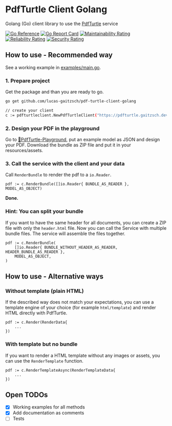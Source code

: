 # PdfTurtle Client Golang
Golang (Go) client library to use the [PdfTurtle](https://github.com/lucas-gaitzsch/pdf-turtle) service 

[![Go Reference](https://pkg.go.dev/badge/github.com/lucas-gaitzsch/pdf-turtle-client-golang.svg)](https://pkg.go.dev/github.com/lucas-gaitzsch/pdf-turtle-client-golang)
[![Go Report Card](https://goreportcard.com/badge/github.com/lucas-gaitzsch/pdf-turtle-client-golang)](https://goreportcard.com/report/github.com/lucas-gaitzsch/pdf-turtle-client-golang)
[![Maintainability Rating](https://sonarcloud.io/api/project_badges/measure?project=lucas-gaitzsch_pdf-turtle-client-golang&metric=sqale_rating)](https://sonarcloud.io/summary/new_code?id=lucas-gaitzsch_pdf-turtle-client-golang)
[![Reliability Rating](https://sonarcloud.io/api/project_badges/measure?project=lucas-gaitzsch_pdf-turtle-client-golang&metric=reliability_rating)](https://sonarcloud.io/summary/new_code?id=lucas-gaitzsch_pdf-turtle-client-golang)
[![Security Rating](https://sonarcloud.io/api/project_badges/measure?project=lucas-gaitzsch_pdf-turtle-client-golang&metric=security_rating)](https://sonarcloud.io/summary/new_code?id=lucas-gaitzsch_pdf-turtle-client-golang)

## How to use - Recommended way

See a working example in [examples/main.go](./examples/main.go).

### 1. Prepare project

Get the package and than you are ready to go.
```bash
go get github.com/lucas-gaitzsch/pdf-turtle-client-golang
```

```bash
// create your client
c := pdfturtleclient.NewPdfTurtleClient("https://pdfturtle.gaitzsch.dev")
```

### 2. Design your PDF in the playground
Go to [🐢PdfTurtle-Playground](https://pdfturtle.gaitzsch.dev/), put an example model as JSON and design your PDF.
Download the bundle as ZIP file and put it in your resources/assets.

### 3. Call the service with the client and your data
Call `RenderBundle` to render the pdf to a `io.Reader`.

```golang
pdf := c.RenderBundle([]io.Reader{ BUNDLE_AS_READER }, MODEL_AS_OBJECT)
```

**Done.**

### Hint: You can split your bundle
If you want to have the same header for all documents, you can create a ZIP file with only the `header.html` file.
Now you can call the Service with multiple bundle files. The service will assemble the files together.

```golang
pdf := c.RenderBundle(
    []io.Reader{ BUNDLE_WITHOUT_HEADER_AS_READER, HEADER_BUNDLE_AS_READER },
    MODEL_AS_OBJECT,
)
```


## How to use - Alternative ways
### Without template (plain HTML)
If the described way does not match your expectations, you can use a template engine of your choice (for example `html/template`) and render HTML directly with PdfTurtle.

```golang
pdf := c.Render(RenderData{
    ...
})
```

### With template but no bundle
If you want to render a HTML template without any images or assets, you can use the `RenderTemplate` function.

```golang
pdf := c.RenderTemplateAsync(RenderTemplateData{
    ...
})
```


## Open TODOs
- [x] Working examples for all methods
- [x] Add documentation as comments
- [ ] Tests
